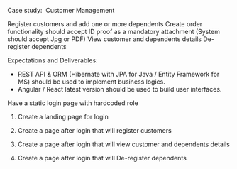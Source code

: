 Case study:  Customer Management

Register customers and add one or more dependents
Create order functionality should accept ID proof as a mandatory attachment (System should accept Jpg or PDF)
View customer and dependents details
De-register dependents

Expectations and Deliverables:
-  REST API & ORM (Hibernate with JPA for Java / Entity Framework for MS) should be used to implement business logics.
-  Angular / React latest version should be used to build user interfaces. 

Have a static login page with hardcoded role

1) Create a landing page for login

2) Create a page after login that will register customers

4) Create a page after login that will view customer and dependents details

5) Create a page after login that will De-register dependents
